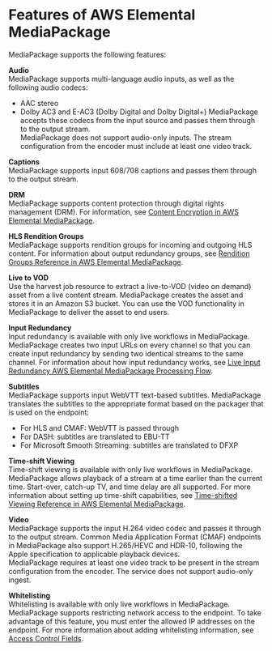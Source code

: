 # Features of AWS Elemental MediaPackage<a name="what-is-features"></a>

MediaPackage supports the following features:

**Audio**  
MediaPackage supports multi\-language audio inputs, as well as the following audio codecs:  
+ AAC stereo
+ Dolby AC3 and E\-AC3 \(Dolby Digital and Dolby Digital\+\)
MediaPackage accepts these codecs from the input source and passes them through to the output stream\.  
MediaPackage does not support audio\-only inputs\. The stream configuration from the encoder must include at least one video track\.

**Captions**  
MediaPackage supports input 608/708 captions and passes them through to the output stream\.

**DRM**  
MediaPackage supports content protection through digital rights management \(DRM\)\. For information, see [Content Encryption in AWS Elemental MediaPackage](using-encryption.md)\.

**HLS Rendition Groups**  
MediaPackage supports rendition groups for incoming and outgoing HLS content\. For information about output redundancy groups, see [Rendition Groups Reference in AWS Elemental MediaPackage](rendition-groups.md)\.

**Live to VOD**  
Use the harvest job resource to extract a live\-to\-VOD \(video on demand\) asset from a live content stream\. MediaPackage creates the asset and stores it in an Amazon S3 bucket\. You can use the VOD functionality in MediaPackage to deliver the asset to end users\.

**Input Redundancy**  
Input redundancy is available with only live workflows in MediaPackage\.  
MediaPackage creates two input URLs on every channel so that you can create input redundancy by sending two identical streams to the same channel\. For information about how input redundancy works, see [Live Input Redundancy AWS Elemental MediaPackage Processing Flow](what-is-flow-ir.md)\.

**Subtitles**  
MediaPackage supports input WebVTT text\-based subtitles\. MediaPackage translates the subtitles to the appropriate format based on the packager that is used on the endpoint:  
+ For HLS and CMAF: WebVTT is passed through
+ For DASH: subtitles are translated to EBU\-TT
+ For Microsoft Smooth Streaming: subtitles are translated to DFXP

**Time\-shift Viewing**  
Time\-shift viewing is available with only live workflows in MediaPackage\.  
MediaPackage allows playback of a stream at a time earlier than the current time\. Start\-over, catch\-up TV, and time delay are all supported\. For more information about setting up time\-shift capabilities, see [Time\-shifted Viewing Reference in AWS Elemental MediaPackage](time-shifted.md)\.

**Video**  
MediaPackage supports the input H\.264 video codec and passes it through to the output stream\. Common Media Application Format \(CMAF\) endpoints in MediaPackage also support H\.265/HEVC and HDR\-10, following the Apple specification to applicable playback devices\.  
MediaPackage requires at least one video track to be present in the stream configuration from the encoder\. The service does not support audio\-only ingest\.

**Whitelisting**  
Whitelisting is available with only live workflows in MediaPackage\.  
MediaPackage supports restricting network access to the endpoint\. To take advantage of this feature, you must enter the allowed IP addresses on the endpoint\. For more information about adding whitelisting information, see [Access Control Fields](endpoints-hls-access-control.md)\.